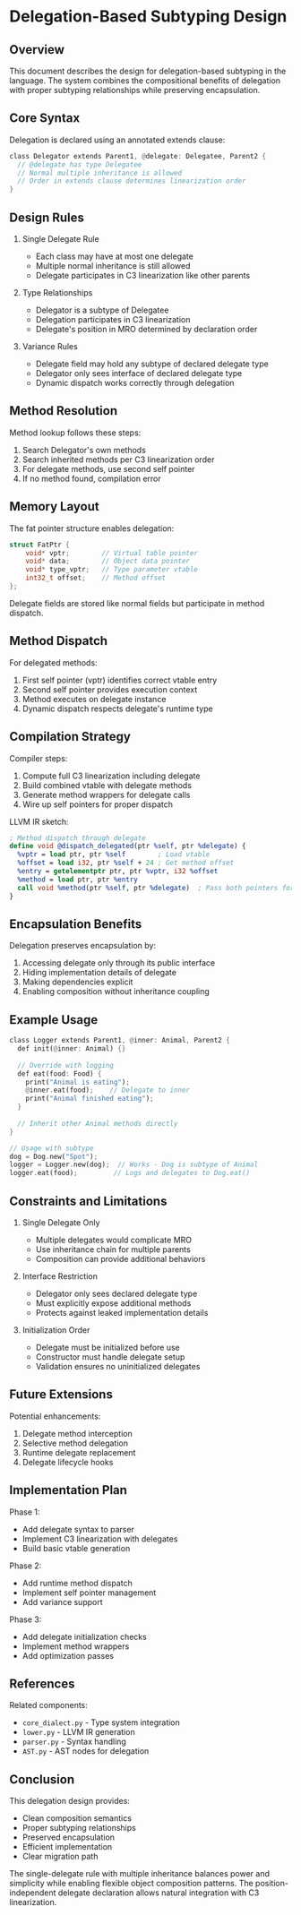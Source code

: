 # Delegation-Based Subtyping Design

## Overview

This document describes the design for delegation-based subtyping in the language. The system combines the compositional benefits of delegation with proper subtyping relationships while preserving encapsulation.

## Core Syntax

Delegation is declared using an annotated extends clause:

```rust
class Delegator extends Parent1, @delegate: Delegatee, Parent2 {
  // @delegate has type Delegatee
  // Normal multiple inheritance is allowed
  // Order in extends clause determines linearization order
}
```

## Design Rules

1. Single Delegate Rule
   - Each class may have at most one delegate
   - Multiple normal inheritance is still allowed
   - Delegate participates in C3 linearization like other parents
   
2. Type Relationships
   - Delegator is a subtype of Delegatee
   - Delegation participates in C3 linearization
   - Delegate's position in MRO determined by declaration order
   
3. Variance Rules
   - Delegate field may hold any subtype of declared delegate type
   - Delegator only sees interface of declared delegate type
   - Dynamic dispatch works correctly through delegation

## Method Resolution

Method lookup follows these steps:

1. Search Delegator's own methods
2. Search inherited methods per C3 linearization order
3. For delegate methods, use second self pointer
4. If no method found, compilation error

## Memory Layout 

The fat pointer structure enables delegation:

```c
struct FatPtr {
    void* vptr;        // Virtual table pointer
    void* data;        // Object data pointer
    void* type_vptr;   // Type parameter vtable
    int32_t offset;    // Method offset
};
```

Delegate fields are stored like normal fields but participate in method dispatch.

## Method Dispatch

For delegated methods:

1. First self pointer (vptr) identifies correct vtable entry
2. Second self pointer provides execution context
3. Method executes on delegate instance
4. Dynamic dispatch respects delegate's runtime type

## Compilation Strategy

Compiler steps:

1. Compute full C3 linearization including delegate
2. Build combined vtable with delegate methods
3. Generate method wrappers for delegate calls
4. Wire up self pointers for proper dispatch

LLVM IR sketch:

```llvm
; Method dispatch through delegate
define void @dispatch_delegated(ptr %self, ptr %delegate) {
  %vptr = load ptr, ptr %self        ; Load vtable
  %offset = load i32, ptr %self + 24 ; Get method offset
  %entry = getelementptr ptr, ptr %vptr, i32 %offset
  %method = load ptr, ptr %entry
  call void %method(ptr %self, ptr %delegate)  ; Pass both pointers for dispatch
}
```

## Encapsulation Benefits

Delegation preserves encapsulation by:

1. Accessing delegate only through its public interface
2. Hiding implementation details of delegate
3. Making dependencies explicit
4. Enabling composition without inheritance coupling

## Example Usage

```rust
class Logger extends Parent1, @inner: Animal, Parent2 {
  def init(@inner: Animal) {}
  
  // Override with logging
  def eat(food: Food) {  
    print("Animal is eating");
    @inner.eat(food);    // Delegate to inner
    print("Animal finished eating");
  }
  
  // Inherit other Animal methods directly
}

// Usage with subtype
dog = Dog.new("Spot");
logger = Logger.new(dog);  // Works - Dog is subtype of Animal
logger.eat(food);         // Logs and delegates to Dog.eat()
```

## Constraints and Limitations

1. Single Delegate Only
   - Multiple delegates would complicate MRO
   - Use inheritance chain for multiple parents
   - Composition can provide additional behaviors

2. Interface Restriction
   - Delegator only sees declared delegate type
   - Must explicitly expose additional methods
   - Protects against leaked implementation details

3. Initialization Order
   - Delegate must be initialized before use
   - Constructor must handle delegate setup
   - Validation ensures no uninitialized delegates

## Future Extensions

Potential enhancements:

1. Delegate method interception
2. Selective method delegation
3. Runtime delegate replacement
4. Delegate lifecycle hooks

## Implementation Plan

Phase 1:
- Add delegate syntax to parser
- Implement C3 linearization with delegates
- Build basic vtable generation

Phase 2:
- Add runtime method dispatch
- Implement self pointer management
- Add variance support

Phase 3:
- Add delegate initialization checks
- Implement method wrappers
- Add optimization passes

## References

Related components:
- `core_dialect.py` - Type system integration
- `lower.py` - LLVM IR generation
- `parser.py` - Syntax handling
- `AST.py` - AST nodes for delegation

## Conclusion

This delegation design provides:
- Clean composition semantics
- Proper subtyping relationships
- Preserved encapsulation
- Efficient implementation
- Clear migration path

The single-delegate rule with multiple inheritance balances power and simplicity while enabling flexible object composition patterns. The position-independent delegate declaration allows natural integration with C3 linearization.